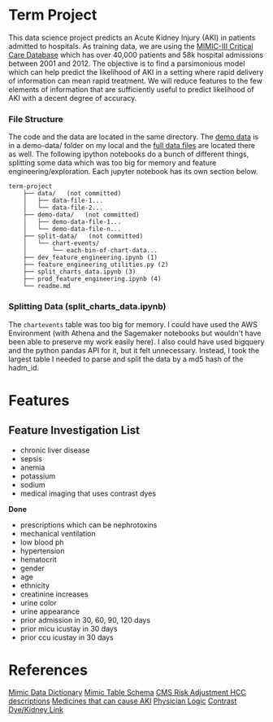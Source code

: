 # Term Project
This data science project predicts an Acute Kidney Injury (AKI) in patients admitted to hospitals. As training data, we are using the [MIMIC-III Critical Care Database](https://mimic.physionet.org/about/mimic/) which has over 40,000 patients and 58k hospital admissions between 2001 and 2012. The objective is to find a parsimonious model which can help predict the likelihood of AKI in a setting where rapid delivery of information can mean rapid treatment. We will reduce features to the few elements of information that are sufficiently useful to predict likelihood of AKI with a decent degree of accuracy.

### File Structure
The code and the data are located in the same directory. The [demo data](https://physionet.org/content/mimiciii-demo/1.4/) is in a demo-data/ folder on my local and the [full data files](https://physionet.org/content/mimiciii/1.4/) are located there as well. The following ipython notebooks do a bunch of different things, splitting some data which was too big for memory and feature engineering/exploration. Each jupyter notebook has its own section below.

```
term-project
    ├── data/   (not committed)
    │   ├── data-file-1...
    │   └── data-file-2...
    ├── demo-data/   (not committed)
    │   ├── demo-data-file-1...
    │   └── demo-data-file-n...
    ├── split-data/   (not committed)
    │   └── chart-events/
    │       └── each-bin-of-chart-data...
    ├── dev_feature_engineering.ipynb (1)
    ├── feature_engineering_utilities.py (2)
    ├── split_charts_data.ipynb (3)
    ├── prod_feature_engineering.ipynb (4)
    └── readme.md
```

### Splitting Data (split_charts_data.ipynb)
The `chartevents` table was too big for memory. I could have used the AWS Environment (with Athena and the Sagemaker notebooks but wouldn't have been able to preserve my work easily here). I also could have used bigquery and the python pandas API for it, but it felt unnecessary. Instead, I took the largest table I needed to parse and split the data by a md5 hash of the hadm_id.

# Features
**Feature Investigation List**
---
- chronic liver disease
- sepsis
- anemia
- potassium
- sodium
- medical imaging that uses contrast dyes

**Done**
- prescriptions which can be nephrotoxins
- mechanical ventilation
- low blood ph
- hypertension
- hematocrit
- gender
- age
- ethnicity
- creatinine increases
- urine color
- urine appearance
- prior admission in 30, 60, 90, 120 days
- prior micu icustay in 30 days
- prior ccu icustay in 30 days


# References
[Mimic Data Dictionary](https://mimic.physionet.org/mimictables/cptevents/)
[Mimic Table Schema](https://mit-lcp.github.io/mimic-schema-spy/tables/d_items.html)
[CMS Risk Adjustment HCC descriptions](https://www11.empireblue.com/provider/noapplication/f2/s2/t4/pw_g312847.pdf?refer=ehpprovider)
[Medicines that can cause AKI](https://www.healthlinkbc.ca/health-topics/tv7198)
[Physician Logic](physician_logic.pdf)
[Contrast Dye/Kidney Link](https://www.kidney.org/atoz/content/Contrast-Dye-and-Kidneys)
